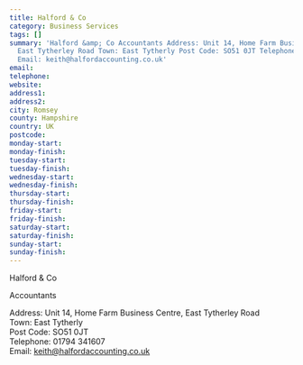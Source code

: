 ```yaml
---
title: Halford & Co
category: Business Services
tags: []
summary: 'Halford &amp; Co Accountants Address: Unit 14, Home Farm Business Centre,
  East Tytherley Road Town: East Tytherly Post Code: SO51 0JT Telephone: 01794 341607
  Email: keith@halfordaccounting.co.uk'
email: 
telephone: 
website: 
address1: 
address2: 
city: Romsey
county: Hampshire
country: UK
postcode: 
monday-start: 
monday-finish: 
tuesday-start: 
tuesday-finish: 
wednesday-start: 
wednesday-finish: 
thursday-start: 
thursday-finish: 
friday-start: 
friday-finish: 
saturday-start: 
saturday-finish: 
sunday-start: 
sunday-finish: 
---
```

Halford & Co

Accountants

Address: Unit 14, Home Farm Business Centre, East Tytherley Road  
Town: East Tytherly  
Post Code: SO51 0JT  
Telephone: 01794 341607  
Email: [keith@halfordaccounting.co.uk](mailto:keith@halfordaccounting.co.uk)

